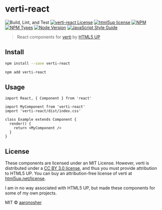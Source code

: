 # verti-react

![Build, Lint, and Test](https://github.com/aaronosher/verti-react/workflows/Build,%20Lint,%20and%20Test/badge.svg?event=push)
[![verti-react License](https://img.shields.io/badge/package_license-MIT-green)](https://github.com/aaronosher/verti-react/blob/master/LICENSE)
[![html5up license](https://img.shields.io/badge/verti_license-CC%20BY%203.0-blue)](https://html5up.net/license)
[![NPM](https://img.shields.io/npm/v/verti-react.svg?logo=npm)](https://www.npmjs.com/package/verti-react)
[![NPM Types](https://img.shields.io/npm/types/verti-react.svg?logo=typescript)](https://www.npmjs.com/package/verti-react)
[![Node Version](https://img.shields.io/node/v/verti-react.svg?logo=node.js)](https://www.npmjs.com/package/verti-react)
[![JavaScript Style Guide](https://img.shields.io/badge/code_style-standard-brightgreen.svg)](https://standardjs.com)

> React components for [verti](https://html5up.net/verti) by [HTML5 UP](https://html5up.net/)

## Install

```bash
npm install --save verti-react
```

```bash
npm add verti-react
```

## Usage

```tsx
import React, { Component } from 'react'

import MyComponent from 'verti-react'
import 'verti-react/dist/index.css'

class Example extends Component {
  render() {
    return <MyComponent />
  }
}
```

## License

These components are licensed under an MIT License. However, verti is distributed under a [CC BY 3.0 license](https://creativecommons.org/licenses/by/3.0/), and thus you must provide attribution to HTML5 UP. You can buy an attribution-free license of verti at [html5up.net/license](https://html5up.net/license).

I am in no way associated with HTML5 UP, but made these components for some of my own projects.

MIT © [aaronosher](https://github.com/aaronosher)
